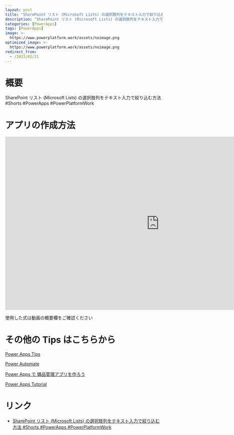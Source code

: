 ```yaml
---
layout: post
title: "SharePoint リスト (Microsoft Lists) の選択肢列をテキスト入力で絞り込む方法 #Shorts #PowerApps #PowerPlatformWork"
description: "SharePoint リスト (Microsoft Lists) の選択肢列をテキスト入力で絞り込む方法 #Shorts #PowerApps #PowerPlatformWorkを動画で分かりやすく解説"
categories: [PowerApps]
tags: [PowerApps]
image: >-
  https://www.powerplatform.work/assets/noimage.png
optimized_image: >-
  https://www.powerplatform.work/assets/noimage.png
redirect_from:
  - /2023/02/21
---
```



#  概要

SharePoint リスト (Microsoft Lists) の選択肢列をテキスト入力で絞り込む方法 #Shorts #PowerApps #PowerPlatformWork


# アプリの作成方法

<iframe width="983" height="553" src="https://www.youtube.com/embed/KeRCK-O9uDA" title="YouTube video player" frameborder="0" allow="accelerometer; autoplay; clipboard-write; encrypted-media; gyroscope; picture-in-picture" allowfullscreen></iframe>


使用した式は動画の概要欄をご確認ください


# その他の Tips はこちらから

[Power Apps Tips](https://www.youtube.com/watch?v=VrAQf3JQ7yM&list=PLVhFi1fb3DqakSLVMn22DDcySXh9jtzi- )


[Power Automate](https://www.youtube.com/watch?v=-YnJYT0ASEM&list=PLVhFi1fb3Dqbzic6GieqnLFgD3aTj-eHA)


[Power Apps で 備品管理アプリを作ろう](https://www.youtube.com/playlist?list=PLVhFi1fb3DqZM3HKb8Hea6XEL96990Fyn)


[Power Apps Tutorial](https://www.youtube.com/playlist?list=PLVhFi1fb3DqalxpL974VvAJvV4iWoSbe_)


# リンク


- [SharePoint リスト (Microsoft Lists) の選択肢列をテキスト入力で絞り込む方法 #Shorts #PowerApps #PowerPlatformWork](https://www.youtube.com/watch?v=KeRCK-O9uDA)

